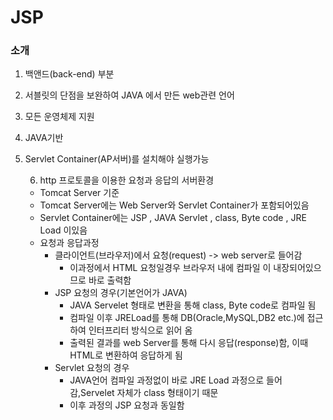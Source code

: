 # JSP

### 소개

1. 백앤드(back-end) 부분
2. 서블릿의 단점을 보완하여 JAVA 에서 만든 web관련 언어

3. 모든 운영체제 지원
4. JAVA기반
5. Servlet Container(AP서버)를 설치해야 실행가능

   6. http 프로토콜을 이용한 요청과 응답의 서버환경

   - Tomcat Server 기준
   - Tomcat Server에는 Web Server와 Servlet Container가 포함되어있음
   - Servlet Container에는 JSP , JAVA Servlet , class, Byte code , JRE Load 이있음
   - 요청과 응답과정
     - 클라이언트(브라우저)에서 요청(request) -> web server로 들어감
       - 이과정에서 HTML 요청일경우 브라우저 내에 컴파일 이 내장되어있으므로 바로 출력함
     - JSP 요청의 경우(기본언어가 JAVA)
       - JAVA Servelet 형태로 변환을 통해 class, Byte code로 컴파일 됨
       - 컴파일 이후 JRELoad를 통해 DB(Oracle,MySQL,DB2 etc.)에 접근하여 인터프리터 방식으로 읽어 옴
       - 출력된 결과를 web Server를 통해 다시 응답(response)함, 이때 HTML로 변환하여 응답하게 됨
     - Servlet 요청의 경우
       - JAVA언어 컴파일 과정없이 바로 JRE Load 과정으로 들어감,Servelet 자체가 class 형태이기 때문
       - 이후 과정의 JSP 요청과 동일함
